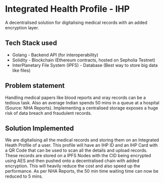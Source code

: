 # Integrated Health Profile - IHP

A decentralised solution for digitalising medical records with an added encryption layer.

## Tech Stack used

- Golang - Backend API (for interoperability)
- Solidity - Blockchain (Ethereum contracts, hosted on Sepholia Testnet)
- InterPlanetary File System (IPFS) - Database (Best way to store big data like files)

## Problem statement

Handling medical papers like blood reports and xray records can be a tedious task. Also an average Indian spends 50 mins in a queue at a hospital (Source: NHA Reports). Implementing a centralised storage exposes a huge risk of data breach and fraudulent records.

## Solution Implemented

We are digitalising all the medical records and storing them on an Integrated Heath Profile of a user. This profile will have an IHP ID and an IHP Card with a QR Code that can be used to scan all the details and upload records. These records are stored on a IPFS Nodes with the CID being encrypted using AES and then pushed onto a decentralised chain with added encryption. This will heavily reduce the cost and also speed up the performance. As per NHA Reports, the 50 min time waiting time can now be reduced to 5 mins.
